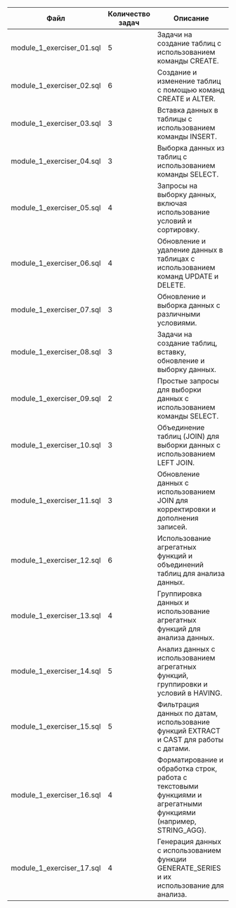 | Файл | Количество задач | Описание |
| --- | --- | --- |
| module_1_exerciser_01.sql | 5 | Задачи на создание таблиц с использованием команды CREATE. |
| module_1_exerciser_02.sql | 6 | Создание и изменение таблиц с помощью команд CREATE и ALTER. |
| module_1_exerciser_03.sql | 3 | Вставка данных в таблицы с использованием команды INSERT. |
| module_1_exerciser_04.sql | 3 | Выборка данных из таблиц с использованием команды SELECT. |
| module_1_exerciser_05.sql | 4 | Запросы на выборку данных, включая использование условий и сортировку. |
| module_1_exerciser_06.sql | 4 | Обновление и удаление данных в таблицах с использованием команд UPDATE и DELETE. |
| module_1_exerciser_07.sql | 3 | Обновление и выборка данных с различными условиями. |
| module_1_exerciser_08.sql | 3 | Задачи на создание таблиц, вставку, обновление и выборку данных. |
| module_1_exerciser_09.sql | 2 | Простые запросы для выборки данных с использованием команды SELECT. |
| module_1_exerciser_10.sql | 3 | Объединение таблиц (JOIN) для выборки данных с использованием LEFT JOIN. |
| module_1_exerciser_11.sql | 3 | Обновление данных с использованием JOIN для корректировки и дополнения записей. |
| module_1_exerciser_12.sql | 6 | Использование агрегатных функций и объединений таблиц для анализа данных. |
| module_1_exerciser_13.sql | 4 | Группировка данных и использование агрегатных функций для анализа данных. |
| module_1_exerciser_14.sql | 5 | Анализ данных с использованием агрегатных функций, группировки и условий в HAVING. |
| module_1_exerciser_15.sql | 5 | Фильтрация данных по датам, использование функций EXTRACT и CAST для работы с датами. |
| module_1_exerciser_16.sql | 4 | Форматирование и обработка строк, работа с текстовыми функциями и агрегатными функциями (например, STRING_AGG). |
| module_1_exerciser_17.sql | 4 | Генерация данных с использованием функции GENERATE_SERIES и их использование для анализа. |
